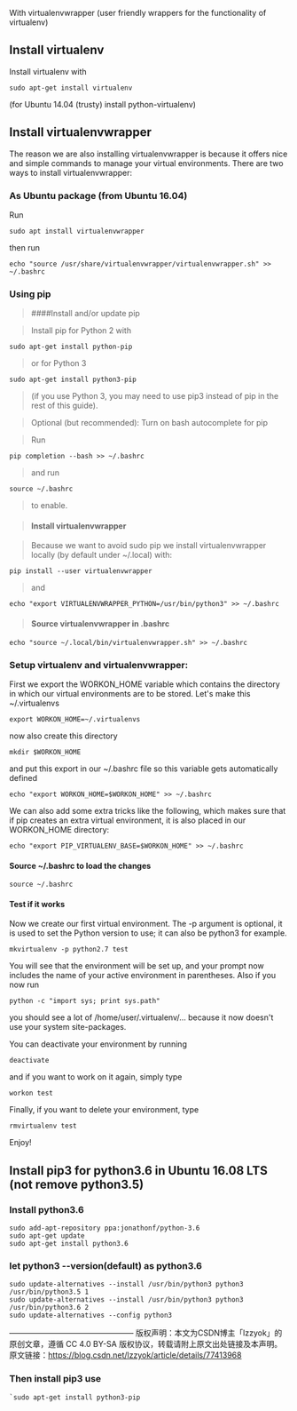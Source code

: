 With virtualenvwrapper (user friendly wrappers for the functionality of virtualenv)

## Install virtualenv
Install virtualenv with

	sudo apt-get install virtualenv

(for Ubuntu 14.04 (trusty) install python-virtualenv)

## Install virtualenvwrapper
The reason we are also installing virtualenvwrapper is because it offers nice and simple commands to manage your virtual environments. There are two ways to install virtualenvwrapper:

### As Ubuntu package (from Ubuntu 16.04)
Run

	sudo apt install virtualenvwrapper

then run

	echo "source /usr/share/virtualenvwrapper/virtualenvwrapper.sh" >> ~/.bashrc
### Using pip
>####Install and/or update pip

>Install pip for Python 2 with

	sudo apt-get install python-pip
>or for Python 3

	sudo apt-get install python3-pip
>(if you use Python 3, you may need to use pip3 instead of pip in the rest of this guide).

>Optional (but recommended): Turn on bash autocomplete for pip

>Run

	pip completion --bash >> ~/.bashrc
>and run 
	
	source ~/.bashrc 

>to enable.

>#### Install virtualenvwrapper

>Because we want to avoid sudo pip we install virtualenvwrapper locally (by default under ~/.local) with:

	pip install --user virtualenvwrapper

>and

	echo "export VIRTUALENVWRAPPER_PYTHON=/usr/bin/python3" >> ~/.bashrc
>#### Source virtualenvwrapper in .bashrc

	echo "source ~/.local/bin/virtualenvwrapper.sh" >> ~/.bashrc
### Setup virtualenv and virtualenvwrapper:
First we export the WORKON_HOME variable which contains the directory in which our virtual environments are to be stored. Let's make this ~/.virtualenvs

	export WORKON_HOME=~/.virtualenvs

now also create this directory

	mkdir $WORKON_HOME
and put this export in our ~/.bashrc file so this variable gets automatically defined

	echo "export WORKON_HOME=$WORKON_HOME" >> ~/.bashrc
We can also add some extra tricks like the following, which makes sure that if pip creates an extra virtual environment, it is also placed in our WORKON_HOME directory:

	echo "export PIP_VIRTUALENV_BASE=$WORKON_HOME" >> ~/.bashrc 
#### Source ~/.bashrc to load the changes

	source ~/.bashrc
#### Test if it works

Now we create our first virtual environment. The -p argument is optional, it is used to set the Python version to use; it can also be python3 for example.

	mkvirtualenv -p python2.7 test
You will see that the environment will be set up, and your prompt now includes the name of your active environment in parentheses. Also if you now run

	python -c "import sys; print sys.path"
you should see a lot of /home/user/.virtualenv/... because it now doesn't use your system site-packages.

You can deactivate your environment by running

	deactivate
and if you want to work on it again, simply type

	workon test
Finally, if you want to delete your environment, type

	rmvirtualenv test
Enjoy!

## Install pip3 for python3.6 in Ubuntu 16.08 LTS (not remove python3.5)
### Install python3.6
	sudo add-apt-repository ppa:jonathonf/python-3.6
	sudo apt-get update
	sudo apt-get install python3.6
### let python3 --version(default) as python3.6
	sudo update-alternatives --install /usr/bin/python3 python3 /usr/bin/python3.5 1
	sudo update-alternatives --install /usr/bin/python3 python3 /usr/bin/python3.6 2
	sudo update-alternatives --config python3
————————————————
版权声明：本文为CSDN博主「lzzyok」的原创文章，遵循 CC 4.0 BY-SA 版权协议，转载请附上原文出处链接及本声明。
原文链接：https://blog.csdn.net/lzzyok/article/details/77413968
### Then install pip3 use 
	`sudo apt-get install python3-pip

